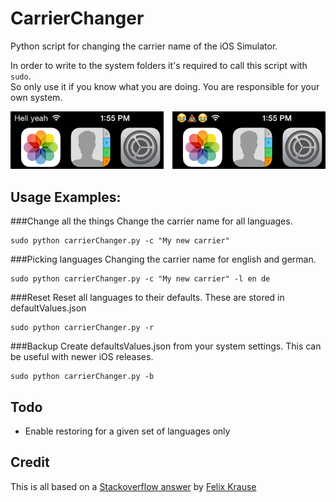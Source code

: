 CarrierChanger
=================

Python script for changing the carrier name of the iOS Simulator.


In order to write to the system folders it's required to call this script with `sudo`.  
So only use it if you know what you are doing. You are responsible for your own system.

![](example.png)

Usage Examples: 
---------------

###Change all the things
Change the carrier name for all languages.

	sudo python carrierChanger.py -c "My new carrier"

###Picking languages
Changing the carrier name for english and german.

	sudo python carrierChanger.py -c "My new carrier" -l en de

###Reset 
Reset all languages to their defaults. These are stored in defaultValues.json

	sudo python carrierChanger.py -r

###Backup
Create defaultsValues.json from your system settings. This can be useful with newer iOS releases.

	sudo python carrierChanger.py -b



Todo
-----

- Enable restoring for a given set of languages only


Credit
-------
This is all based on a [Stackoverflow answer](http://stackoverflow.com/questions/12580694/how-to-customize-carrier-name-in-ios-6-simulator/14292811#14292811) by [Felix Krause](https://github.com/KrauseFx)
